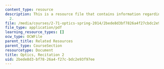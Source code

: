 ```yaml
---
content_type: resource
description: This is a resource file that contains information regarding reciatation
  2.
file: /media/courses/2-71-optics-spring-2014/2bede8d3bf7826a4f27cbdc2e93f97ee_MIT2_71S14_Rec2.pdf
file_type: application/pdf
learning_resource_types: []
ocw_type: OCWFile
parent_title: Related Resources
parent_type: CourseSection
resourcetype: Document
title: Optics, Recitation 2
uid: 2bede8d3-bf78-26a4-f27c-bdc2e93f97ee
---
```

